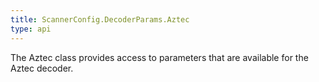 ```yaml
---
title: ScannerConfig.DecoderParams.Aztec
type: api
---
```



The Aztec class provides access to parameters that are available for
 the Aztec decoder.

